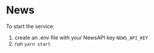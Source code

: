 # News

To start the service:
1. create an .env file with your NewsAPI key `NEWS_API_KEY`
2. run `yarn start`


